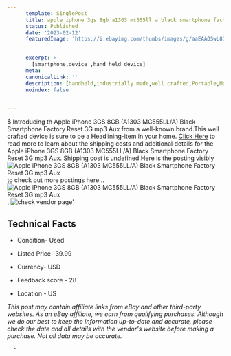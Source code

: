```yaml
---
      template: SinglePost
      title: apple iphone 3gs 8gb a1303 mc555ll a black smartphone factory reset 3g mp3 aux
      status: Published
      date: '2023-02-12'
      featuredImage: 'https://i.ebayimg.com/thumbs/images/g/aaEAAOSwL81j3BCj/s-l225.jpg'
       

      excerpt: >-
        [smartphone,device ,hand held device]
      meta:
      canonicalLink: ''
      description: [handheld,industrially made,well crafted,Portable,Mobile,Compact,Convenient,Lightweight,Maneuverable,Man-portable,Miniature,Carriable,Hand-held,Light,Holdable,Transportable,Mobile device,Pocket-sized,On-the-go,Wireless,Cordless,Compact size,Convenient size, smartphone,device ,hand held device]
      noindex: false
      

---
```

$
      Introducing th Apple iPhone 3GS 8GB (A1303 MC555LL/A) Black Smartphone Factory Reset 3G mp3 Aux from a well-known brand.This well crafted device  is sure to be a Headlining-item in your home. [Click Here](https://www.ebay.com/itm/285131532918?hash=item426329ea76%3Ag%3AaaEAAOSwL81j3BCj&mkevt=1&mkcid=1&mkrid=711-53200-19255-0&campid=%253CePNCampaignId%253E&customid=%253CreferenceId%253E&toolid=10049) to read more to learn about the shipping costs and additional details for the Apple iPhone 3GS 8GB (A1303 MC555LL/A) Black Smartphone Factory Reset 3G mp3 Aux. Shipping cost is undefined.Here is the posting visibly ![Apple iPhone 3GS 8GB (A1303 MC555LL/A) Black Smartphone Factory Reset 3G mp3 Aux](https://i.ebayimg.com/thumbs/images/g/aaEAAOSwL81j3BCj/s-l225.jpg) to check out more postings here... ![Apple iPhone 3GS 8GB (A1303 MC555LL/A) Black Smartphone Factory Reset 3G mp3 Aux](https://i.ebayimg.com/images/g/aaEAAOSwL81j3BCj/s-l1600.jpg), ![check vendor page](https://origin-galleryplus.ebayimg.com/ws/web/285131532918_2_0_1/225x225.jpg,https://origin-galleryplus.ebayimg.com/ws/web/285131532918_3_0_1/225x225.jpg,https://origin-galleryplus.ebayimg.com/ws/web/285131532918_4_0_1/225x225.jpg,https://origin-galleryplus.ebayimg.com/ws/web/285131532918_5_0_1/225x225.jpg,https://origin-galleryplus.ebayimg.com/ws/web/285131532918_6_0_1/225x225.jpg,https://origin-galleryplus.ebayimg.com/ws/web/285131532918_7_0_1/225x225.jpg,https://origin-galleryplus.ebayimg.com/ws/web/285131532918_8_0_1/225x225.jpg,https://origin-galleryplus.ebayimg.com/ws/web/285131532918_9_0_1/225x225.jpg,https://origin-galleryplus.ebayimg.com/ws/web/285131532918_10_0_1/225x225.jpg,https://origin-galleryplus.ebayimg.com/ws/web/285131532918_11_0_1/225x225.jpg)'

      

 ## Technical Facts 



     
      

 - Condition- Used 


      

 - Listed Price- 39.99 


      

 - Currency- USD 


      

 - Feedback score - 28 


      

 - Location - US 


      
      

 *_This post may contain affiliate links from eBay and other third-party websites. As an eBay affiliate, we earn from qualifying purchases. Although we do our best to keep the information up-to-date and accurate, please check the date and all details with the vendor's website before making a purchase. Not all data may be accurate._*




      -
